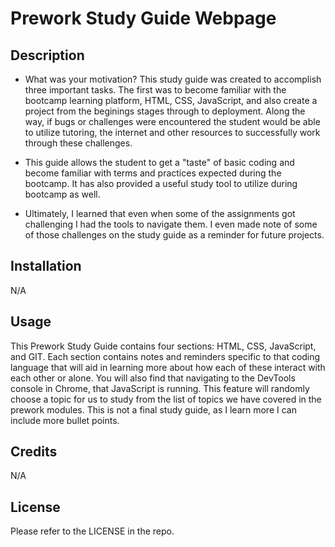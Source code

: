 # Prework Study Guide Webpage

## Description

- What was your motivation? This study guide was created to accomplish three important tasks. The first was to become familiar with the bootcamp learning platform, HTML, CSS, JavaScript, and also create a project from the beginings stages through to deployment. Along the way, if bugs or challenges were encountered the student would be able to utilize tutoring, the internet and other resources to successfully work through these challenges.

- This guide allows the student to get a "taste" of basic coding and become familiar with terms and practices expected during the bootcamp. It has also provided a useful study tool to utilize during bootcamp as well.

- Ultimately, I learned that even when some of the assignments got challenging I had the tools to navigate them. I even made note of some of those challenges on the study guide as a reminder for future projects. 


## Installation

N/A

## Usage

This Prework Study Guide contains four sections: HTML, CSS, JavaScript, and GIT. Each section contains notes and reminders specific to that coding language that will aid in learning more about how each of these interact with each other or alone. You will also find that navigating to the DevTools console in Chrome, that JavaScript is running. This feature will randomly choose a topic for us to study from the list of topics we have covered in the prework modules. This is not a final study guide, as I learn more I can include more bullet points.


## Credits

N/A

## License

Please refer to the LICENSE in the repo.